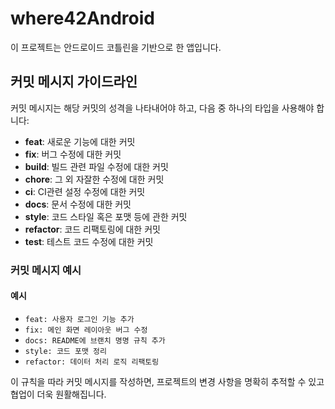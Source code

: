 # where42Android

이 프로젝트는 안드로이드 코틀린을 기반으로 한 앱입니다.


## 커밋 메시지 가이드라인

커밋 메시지는 해당 커밋의 성격을 나타내어야 하고, 다음 중 하나의 타입을 사용해야 합니다:

- **feat**: 새로운 기능에 대한 커밋
- **fix**: 버그 수정에 대한 커밋
- **build**: 빌드 관련 파일 수정에 대한 커밋
- **chore**: 그 외 자잘한 수정에 대한 커밋
- **ci**: CI관련 설정 수정에 대한 커밋
- **docs**: 문서 수정에 대한 커밋
- **style**: 코드 스타일 혹은 포맷 등에 관한 커밋
- **refactor**: 코드 리팩토링에 대한 커밋
- **test**: 테스트 코드 수정에 대한 커밋

### 커밋 메시지 예시

#### 예시
- `feat: 사용자 로그인 기능 추가`
- `fix: 메인 화면 레이아웃 버그 수정`
- `docs: README에 브랜치 명명 규칙 추가`
- `style: 코드 포맷 정리`
- `refactor: 데이터 처리 로직 리팩토링`

이 규칙을 따라 커밋 메시지를 작성하면, 프로젝트의 변경 사항을 명확히 추적할 수 있고 협업이 더욱 원활해집니다.
